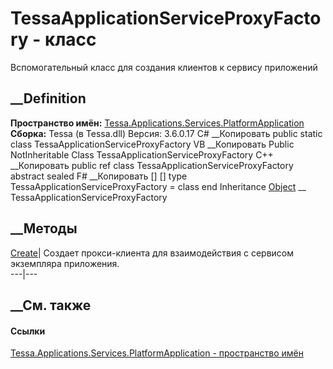 # TessaApplicationServiceProxyFactory - класс
Вспомогательный класс для создания клиентов к сервису приложений
## __Definition
 **Пространство имён:**
[Tessa.Applications.Services.PlatformApplication](N_Tessa_Applications_Services_PlatformApplication.htm)  
 **Сборка:** Tessa (в Tessa.dll) Версия: 3.6.0.17
C# __Копировать
     public static class TessaApplicationServiceProxyFactory
VB __Копировать
     Public NotInheritable Class TessaApplicationServiceProxyFactory
C++ __Копировать
     public ref class TessaApplicationServiceProxyFactory abstract sealed
F# __Копировать
     [<AbstractClassAttribute>]
    [<SealedAttribute>]
    type TessaApplicationServiceProxyFactory = class end
Inheritance
    [Object](https://learn.microsoft.com/dotnet/api/system.object) __ TessaApplicationServiceProxyFactory
##  __Методы
[Create](M_Tessa_Applications_Services_PlatformApplication_TessaApplicationServiceProxyFactory_Create.htm)|
Создает прокси-клиента для взаимодействия с сервисом экземпляра приложения.  
---|---  
## __См. также
#### Ссылки
[Tessa.Applications.Services.PlatformApplication - пространство
имён](N_Tessa_Applications_Services_PlatformApplication.htm)
